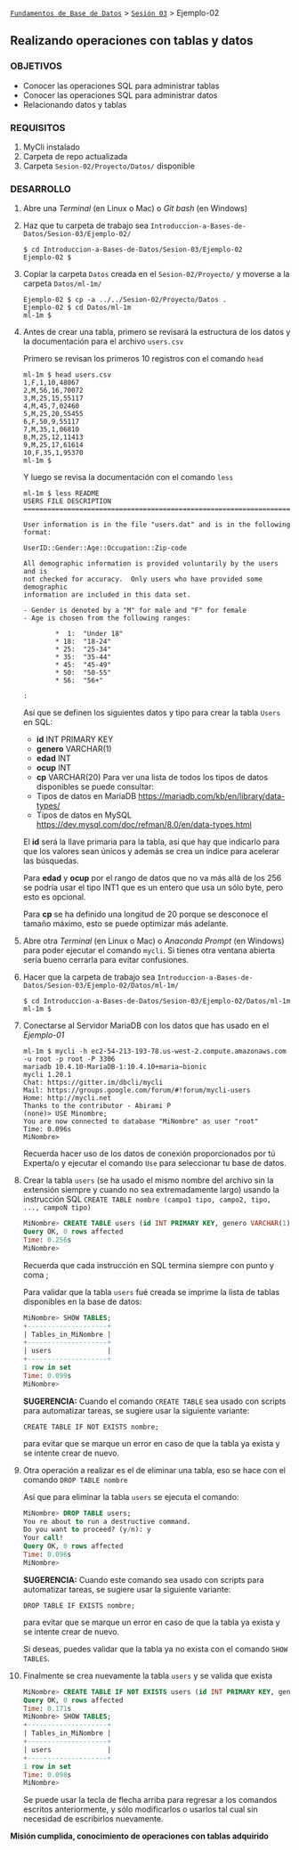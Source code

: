 [`Fundamentos de Base de Datos`](../../Readme.md) > [`Sesión 03`](../Readme.md) > Ejemplo-02
## Realizando operaciones con tablas y datos

### OBJETIVOS
 - Conocer las operaciones SQL para administrar tablas
 - Conocer las operaciones SQL para administrar datos
 - Relacionando datos y tablas

### REQUISITOS
1. MyCli instalado
1. Carpeta de repo actualizada
1. Carpeta `Sesion-02/Proyecto/Datos/` disponible

### DESARROLLO
1. Abre una _Terminal_ (en Linux o Mac) o _Git bash_ (en Windows)

1. Haz que tu carpeta de trabajo sea `Introduccion-a-Bases-de-Datos/Sesion-03/Ejemplo-02/`
   ```console
   $ cd Introduccion-a-Bases-de-Datos/Sesion-03/Ejemplo-02
   Ejemplo-02 $
   ```

1. Copiar la carpeta `Datos` creada en el `Sesion-02/Proyecto/` y moverse a la carpeta `Datos/ml-1m/`
   ```console
   Ejemplo-02 $ cp -a ../../Sesion-02/Proyecto/Datos .
   Ejemplo-02 $ cd Datos/ml-1m
   ml-1m $
   ```

1. Antes de crear una tabla, primero se revisará la estructura de los datos y la documentación para el archivo `users.csv`

   Primero se revisan los primeros 10 registros con el comando `head`
   ```console
   ml-1m $ head users.csv
   1,F,1,10,48067
   2,M,56,16,70072
   3,M,25,15,55117
   4,M,45,7,02460
   5,M,25,20,55455
   6,F,50,9,55117
   7,M,35,1,06810
   8,M,25,12,11413
   9,M,25,17,61614
   10,F,35,1,95370
   ml-1m $
   ```
   Y luego se revisa la documentación con el comando `less`
   ```console
   ml-1m $ less README
   USERS FILE DESCRIPTION
   ================================================================================

   User information is in the file "users.dat" and is in the following
   format:

   UserID::Gender::Age::Occupation::Zip-code

   All demographic information is provided voluntarily by the users and is
   not checked for accuracy.  Only users who have provided some demographic
   information are included in this data set.

   - Gender is denoted by a "M" for male and "F" for female
   - Age is chosen from the following ranges:

           *  1:  "Under 18"
           * 18:  "18-24"
           * 25:  "25-34"
           * 35:  "35-44"
           * 45:  "45-49"
           * 50:  "50-55"
           * 56:  "56+"

   :
   ```
   Así que se definen los siguientes datos y tipo para crear la tabla `Users` en SQL:
   - __id__ INT PRIMARY KEY
   - __genero__ VARCHAR(1)
   - __edad__ INT
   - __ocup__ INT
   - __cp__ VARCHAR(20)
   Para ver una lista de todos los tipos de datos disponibles se puede consultar:
   - Tipos de datos en MariaDB https://mariadb.com/kb/en/library/data-types/
   - Tipos de datos en MySQL https://dev.mysql.com/doc/refman/8.0/en/data-types.html

   El __id__ será la llave primaria para la tabla, así que hay que indicarlo para que los valores sean únicos y además se crea un índice para acelerar las búsquedas.

   Para __edad__ y __ocup__ por el rango de datos que no va más allá de los 256 se podría usar el tipo INT1 que es un entero que usa un sólo byte, pero esto es opcional.

   Para __cp__ se ha definido una longitud de 20 porque se desconoce el tamaño máximo, esto se puede optimizar más adelante.

1. Abre otra _Terminal_ (en Linux o Mac) o _Anaconda Prompt_ (en Windows) para poder ejecutar el comando `mycli`. Si tienes otra ventana abierta sería bueno cerrarla para evitar confusiones.

1. Hacer que la carpeta de trabajo sea `Introduccion-a-Bases-de-Datos/Sesion-03/Ejemplo-02/Datos/ml-1m/`
   ```console
   $ cd Introduccion-a-Bases-de-Datos/Sesion-03/Ejemplo-02/Datos/ml-1m
   ml-1m $
   ```

1. Conectarse al Servidor MariaDB con los datos que has usado en el _Ejemplo-01_
   ```console
   ml-1m $ mycli -h ec2-54-213-193-78.us-west-2.compute.amazonaws.com -u root -p root -P 3306
   mariadb 10.4.10-MariaDB-1:10.4.10+maria~bionic
   mycli 1.20.1
   Chat: https://gitter.im/dbcli/mycli
   Mail: https://groups.google.com/forum/#!forum/mycli-users
   Home: http://mycli.net
   Thanks to the contributor - Abirami P
   (none)> USE Minombre;
   You are now connected to database "MiNombre" as user "root"
   Time: 0.096s
   MiNombre>
   ```
   Recuerda hacer uso de los datos de conexión proporcionados por tú Experta/o y ejecutar el comando `Use` para seleccionar tu base de datos.

1. Crear la tabla `users` (se ha usado el mismo nombre del archivo sin la extensión siempre y cuando no sea extremadamente largo) usando la instrucción SQL `CREATE TABLE nombre (campo1 tipo, campo2, tipo, ..., campoN tipo)`

   ```sql
   MiNombre> CREATE TABLE users (id INT PRIMARY KEY, genero VARCHAR(1), edad INT, ocup INT, cp VARCHAR(20));
   Query OK, 0 rows affected
   Time: 0.256s
   MiNombre>  
   ```
   Recuerda que cada instrucción en SQL termina siempre con punto y coma ;

   Para validar que la tabla `users` fué creada se imprime la lista de tablas disponibles en la base de datos:
   ```sql
   MiNombre> SHOW TABLES;
   +--------------------+
   | Tables_in_MiNombre |
   +--------------------+
   | users              |
   +--------------------+
   1 row in set
   Time: 0.099s
   MiNombre>  
   ```
   __SUGERENCIA:__  Cuando el comando `CREATE TABLE` sea usado con scripts para automatizar tareas, se sugiere usar la siguiente variante:
   ```
   CREATE TABLE IF NOT EXISTS nombre;
   ```
   para evitar que se marque un error en caso de que la tabla ya exista y se intente crear de nuevo.

1. Otra operación a realizar es el de eliminar una tabla, eso se hace con el comando `DROP TABLE nombre`

   Así que para eliminar la tabla `users` se ejecuta el comando:
   ```sql
   MiNombre> DROP TABLE users;
   You re about to run a destructive command.
   Do you want to proceed? (y/n): y
   Your call!
   Query OK, 0 rows affected
   Time: 0.096s
   MiNombre>
   ```
   __SUGERENCIA:__  Cuando este comando sea usado con scripts para automatizar tareas, se sugiere usar la siguiente variante:
   ```
   DROP TABLE IF EXISTS nombre;
   ```
   para evitar que se marque un error en caso de que la tabla ya exista y se intente crear de nuevo.

   Si deseas, puedes validar que la tabla ya no exista con el comando `SHOW TABLES`.

1. Finalmente se crea nuevamente la tabla `users` y se valida que exista
   ```sql
   MiNombre> CREATE TABLE IF NOT EXISTS users (id INT PRIMARY KEY, genero VARCHAR(1), edad INT, ocup INT, cp VARCHAR(20));
   Query OK, 0 rows affected
   Time: 0.171s
   MiNombre> SHOW TABLES;
   +--------------------+
   | Tables_in_MiNombre |
   +--------------------+
   | users              |
   +--------------------+
   1 row in set
   Time: 0.098s
   MiNombre>
   ```
   Se puede usar la tecla de flecha arriba para regresar a los comandos escritos anteriormente, y sólo modificarlos o usarlos tal cual sin necesidad de escribirlos nuevamente.

__Misión cumplida, conocimiento de operaciones con tablas adquirido__
